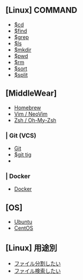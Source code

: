 ## [Linux] COMMAND
- [$cd](command_)
- [$find](command_)
- [$grep](command_)
- [$ls](command_) 
- [$mkdir](command_)
- [$pwd](command_)
- [$rm](command_)
- [$sort](command_sort)
- [$split](command_split)


## [MiddleWear]
- [Homebrew](middlewear_brew)
- [Vim / NeoVim](middlewear_vim)
- [Zsh / Oh-My-Zsh](middlewear_zsh)

### | Git (VCS)
- [Git](middlewear_git)
- [$git tig]()
- 

### | Docker
- [Docker](middlewear_docker)


## [OS]
- [Ubuntu](os_ubuntu)
- [CentOS](os_cent_os)


## [Linux] 用途別
- [ファイル分割したい](want_)
- [ファイル検索したい](want_)
